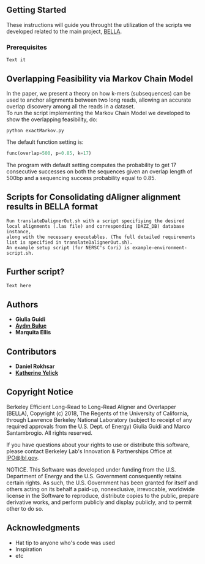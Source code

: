 ## Getting Started

These instructions will guide you throught the utilization of the scripts we developed related to the main project, [BELLA](https://bitbucket.org/aydozz/longreads).

### Prerequisites

```
Text it
```

## Overlapping Feasibility via Markov Chain Model

In the paper, we present a theory on how k-mers (subsequences) can be used to anchor alignments between two long reads, allowing an accurate overlap discovery among all the reads in a dataset.  
To run the script implementing the Markov Chain Model we developed to show the overlapping feasibility, do:
```
python exactMarkov.py
```
The default function setting is:
```python
func(overlap=500, p=0.85, k=17)
```

The program with default setting computes the probability to get 17 consecutive successes on both the sequences given an overlap length of 500bp and a sequencing success probability equal to 0.85.

## Scripts for Consolidating dAligner alignment results in BELLA format

```
Run translateDalignerOut.sh with a script specifiying the desired local alignments (.las file) and corresponding (DAZZ_DB) database instance,
along with the necessary executables. (The full detailed requirements list is specified in translateDalignerOut.sh).
An example setup script (for NERSC's Cori) is example-environment-script.sh.   
```

## Further script?

```
Text here
```

## Authors

* **Giulia Guidi**
* [**Aydın Buluç**](https://people.eecs.berkeley.edu/~aydin/)
* **Marquita Ellis**

## Contributors

* **Daniel Rokhsar**
* [**Katherine Yelick**](https://people.eecs.berkeley.edu/~yelick/?_ga=2.137275831.646808918.1523950603-1375276454.1515506755)

## Copyright Notice
 
Berkeley Efficient Long-Read to Long-Read Aligner and Overlapper (BELLA), Copyright (c) 2018, The Regents of the University of California, through Lawrence Berkeley National Laboratory (subject to receipt of any required approvals from the U.S. Dept. of Energy) Giulia Guidi and Marco Santambrogio. All rights reserved.
 
If you have questions about your rights to use or distribute this software, please contact Berkeley Lab's Innovation & Partnerships Office at IPO@lbl.gov.
 
NOTICE. This Software was developed under funding from the U.S. Department of Energy and the U.S. Government consequently retains certain rights. As such, the U.S. Government has been granted for itself and others acting on its behalf a paid-up, nonexclusive, irrevocable, worldwide license in the Software to reproduce, distribute copies to the public, prepare derivative works, and perform publicly and display publicly, and to permit other to do so. 

## Acknowledgments

* Hat tip to anyone who's code was used
* Inspiration
* etc
